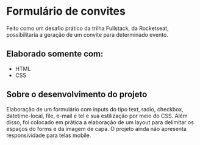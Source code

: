 # Formulário de convites
Feito como um desafio prático da trilha Fullstack, da Rocketseat, possibilitaria a geração de um convite para determinado evento.
## Elaborado somente com:
- HTML
- CSS

 ## Sobre o desenvolvimento do projeto
  Elaboração de um formulário com inputs do tipo text, radio, checkbox, datetime-local, file, e-mail e tel e sua estilização por meio do CSS. Além disso, foi colocado em prática a elaboração de um layout para delimitar os espaços do forms e da imagem de capa.
  O projeto ainda não apresenta responsividade para telas mobile.
